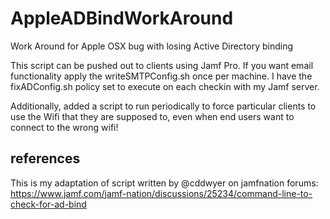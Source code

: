 # AppleADBindWorkAround
Work Around for Apple OSX bug with losing Active Directory binding

This script can be pushed out to clients using Jamf Pro.  If you want email functionality apply the writeSMTPConfig.sh once per machine.
I have the fixADConfig.sh policy set to execute on each checkin with my Jamf server.  

Additionally, added a script to run periodically to force particular clients to use the Wifi that they are supposed to, even when end users want to connect to the wrong wifi!

## references
This is my adaptation of script written by @cddwyer on jamfnation forums:
https://www.jamf.com/jamf-nation/discussions/25234/command-line-to-check-for-ad-bind
